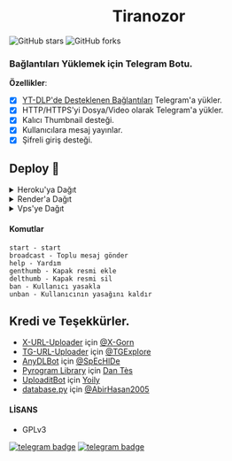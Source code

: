 <h1 align="center">Tiranozor</h1>

![GitHub stars](https://img.shields.io/github/stars/Turkce-Botlar-Sohbet/Tiranozor?style=social)
![GitHub forks](https://img.shields.io/github/forks/Turkce-Botlar-Sohbet/Tiranozor?style=social)

### Bağlantıları Yüklemek için Telegram Botu.

**Özellikler**:

- [x] [YT-DLP'de Desteklenen Bağlantıları](https://github.com/yt-dlp/yt-dlp/blob/master/supportedsites.md) Telegram'a yükler.
- [x] HTTP/HTTPS'yi Dosya/Video olarak Telegram'a yükler.
- [x] Kalıcı Thumbnail desteği.
- [x] Kullanıcılara mesaj yayınlar.
- [x] Şifreli giriş desteği.

## Deploy 🚀

<details><summary>Heroku'ya Dağıt</summary>
<p>
<br>
<a href="https://heroku.com/deploy">
  <img src="https://www.herokucdn.com/deploy/button.svg" alt="Deploy">
</a>
</p>
</details>

<details>
    <summary>Render'a Dağıt</summary>

    1️⃣New / Static Site
    2️⃣https://github.com/andta200/KlarURL_new_referer
    3️⃣Build Command: python3 bot.py
    4️⃣Publish directory: ./
    5️⃣Advanced / Add Environment Variable
      API_HASH
      APP_ID
      AUTH_CHANNEL: -100xxxxxxxx, Zorunlu abonelik kanalı (Botu kanala yönetici yapmayı unutma)
      BOT_TOKEN: @BotFather
      CHUNK_SIZE:128
      DATABASE_URL: MongoDB URL
      DEF_THUMB_NAIL_VID_S: https://i.ytimg.com/vi/NXeTO5QM-Gw/maxresdefault.jpg
      LOG_CHANNEL: -100xxxxxxxx, Kayıtların tutulduğu kanal (Botu kanala yönetici yapmayı unutma)
      OWNER_ID: Kullanıcı Telegram ID
      PASS: maymun
      PROMO: False
      REFERER: dizipal364.com
      REFERER_URL: stream.dizipal364.com
      SESSION_NAME: urlyukleyici

</details>

<details>
    <summary>Vps'ye Dağıt</summary>
    <br>
    <p align="center">

    Yerel Makine'de Dağıtım.

</p>

```console
    git clone https://github.com/Turkce-Botlar-Sohbet/Tiranozor
    cd Tiranozor
    pip3 install -r requirements.txt
```
<br>
  
```     
config.env'yi kendi değerlerinizle yapılandırın.
Ve son olarak başlatın.
```  
```console
    python bot.py
```  
</details>    

#### Komutlar
```
start - start
broadcast - Toplu mesaj gönder
help - Yardım    
genthumb - Kapak resmi ekle
delthumb - Kapak resmi sil
ban - Kullanıcı yasakla
unban - Kullanıcının yasağını kaldır
```

## Kredi ve Teşekkürler.

* [X-URL-Uploader](https://github.com/X-Gorn/X-URL-Uploader/tree/database) için [@X-Gorn](https://t.me/xgorn)
* [TG-URL-Uploader](https://github.com/TGExplore/TG-URL-Uploader) için [@TGExplore](https://t.me/ViruZs)
* [AnyDLBot](https://telegram.dog/AnyDLBot) için [@SpEcHlDe](https://t.me/ThankTelegram)
* [Pyrogram Library](https://github.com/pyrogram/pyrogram) için [Dan Tès](https://t.me/haskell)
* [UploaditBot](https://telegram.dog/UploaditBot) için [Yoily](https://t.me/YoilyL)
* [database.py](https://github.com/AbirHasan2005/VideoCompress/blob/main/bot/database/database.py) için [@AbirHasan2005](https://t.me/AbirHasan2005)

#### LİSANS
- GPLv3


[![telegram badge](https://img.shields.io/badge/Telegram-Grup-30302f?style=flat&logo=telegram)](https://telegram.dog/botsohbet)
[![telegram badge](https://img.shields.io/badge/Telegram-Kanal-30302f?style=flat&logo=telegram)](https://telegram.dog/botarsivi)
